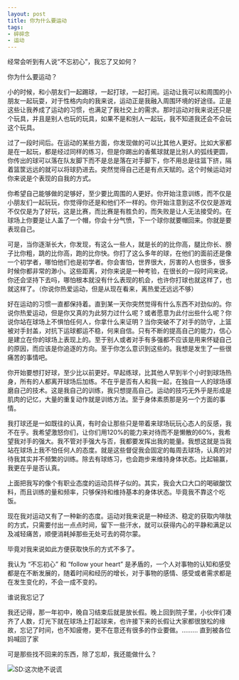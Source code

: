 ```yaml
---
layout: post
title: 你为什么要运动
tags: 
- 碎碎念
- 运动
---
```


经常会听到有人说“不忘初心”，我忘了又如何？

你为什么要运动？

小的时候，和小朋友们一起踢球，一起打球，一起打闹。运动让我可以和周围的小朋友一起玩耍，对于性格内向的我来说，运动正是我融入周围环境的好途径。正是这些让我养成了运动的习惯，也满足了我社交上的需求。那时运动对我来说还只是个玩具，并且是别人也玩的玩具，如果不是和别人一起玩，我不知道我还会不会玩这个玩具。


过了一段时间后。在运动的某些方面，你发现做的可以比其他人更好。比如大家都是在一起玩，都是经过同样的练习，但是你踢出的香蕉球就是比别人的弧线更圆，你传出的球可以落在队友脚下而不是总是落在对手脚下，你不用总是往篮下挤，隔着篮筐远远的就可以将球扔进去。突然觉得自己还是有点天赋的。这个时候运动对你来说是个表现的自我的方式。

你希望自己能够做的足够好，至少要比周围的人更好。你开始注意训练，而不仅是小朋友们一起玩玩，你觉得你还是和他们不一样的。你开始注意到这不仅仅是游戏不仅仅是为了好玩，这是比赛，而比赛是有胜负的，而失败是让人无法接受的。在球场上你要是让人盖了一个帽，你会十分气愤，下一个球你就要帽回来。你就是要表现自己。

可是，当你逐渐长大，你发现，有这么一些人，就是长的的比你高，腿比你长、膀子比你粗，跳的比你高，跑的比你快。你打了这么多年的球，在他们的面前还是像一个初学者，哪怕他们也是初学者。你会害怕，世界很大，厉害的人也很多，很多时候你都非常的渺小。这些距离，对你来说是一种考验，在很长的一段时间来说。你还会坚持下去吗，哪怕根本就没有什么表现的机会，也许你打球也就这样了，也就这样了。（你说你热爱运动，但是从现在看来，离热爱还远远不够）

好在运动的习惯一直都保持着。直到某一天你突然觉得有什么东西不对劲似的。你说你热爱运动，但是你又真的为此努力过什么呢？或者愿意为此付出些什么呢？你说你站在球场上不惧怕任何人，你拿什么来证明？当你突破不了对手的防守，上篮被对手封盖，对抗下运球都运不稳，何来自信。只有不断的提高自己的能力，信心是建立在你的球场上表现上的。至于别人或者对手有多强都不应该是用来怀疑自己的原因，而应该是你追逐的方向。至于你怎么意识到这些的。我想是发生了一些很痛苦的事情吧。

你开始要想打好球，至少比以前更好。早起练球，比其他人早到半个小时到球场热身，所有的人都离开球场后加练。不在乎是否有人和我一起，在独自一人的球场琢磨自己的技术。这是我自己的训练，我只想提高自己。运动的技巧无外乎是形成是肌肉的记忆，大量的重复动作就是训练方法。至于身体素质那是另一个方面的事情。

我打球还是一如既往的认真，有时会让那些只是带着来球场玩玩心态人的反感，我不在乎。我希望激怒你们，让你们用120%的能力来对待而不是懒散的60%，我希望我对手的强大。我不管对手强大与否，我都要发挥出我的能量。我想这就是当我站在球场上我不怕任何人的态度。就是这些督促我会固定的每周去球场，认真的对待我其实并不频繁的训练。除去有球练习，也会跑步来维持身体状态。比起输赢，我更在乎是否认真。

上面把我写的像个有职业态度的运动员样子似的。其实，我会大口大口的喝碳酸饮料，而且训练的量和频率，只够保持和维持基本的身体状态。毕竟我不靠这个吃饭。

现在我对运动又有了一种新的态度。运动对我来说是一种经济、稳定的获取内啡肽的方式，只需要付出一点点时间，留下一些汗水，就可以获得内心的平静和满足以及减轻痛苦，顺便消耗掉那些无处可去的荷尔蒙。

毕竟对我来说如此方便获取快乐的方式不多了。

我认为 “不忘初心” 和 “follow your heart” 是矛盾的，一个人对事物的认知和感受都是在不断发展的，随着时间和经历的增长，对于事物的感情、感受或者需求都是在发生变化的，不会一成不变的。


谁说我忘记了

我还记得，那一年初中，晚自习结束后就是放长假。晚上回到院子里，小伙伴们凑齐了人数，灯光下就在球场上打起球来，也许接下来的长假让大家都很放松的缘故，忘记了时间，也不知疲倦，更不在意还有很多的作业要做。……… 直到被各位妈喊回了家


可是那些找不回来的东西，除了忘却，我还能做什么？

![SD:这次绝不说谎](https://f.xavierskip.com:42049/i/33d8a7b8d8830c47aaa71584ee43b15538b7b67d29b054b00cb20b7651db778b.jpg)
